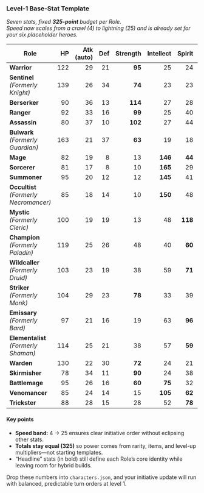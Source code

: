 ### Level-1 **Base-Stat Template**  
*Seven stats, fixed **325-point** budget per Role.  
Speed now scales from a crawl (4) to lightning (25) and is already set for your six placeholder heroes.*

| Role                                     | HP  | Atk (auto) | Def | Strength | Intellect | Spirit | **Speed** | **Total** |
|------------------------------------------|----:|-----------:|----:|---------:|----------:|-------:|----------:|----------:|
| **Warrior**                              | 122 | 29         | 21  | **95**   | 25        | 24     | 9         | **325**   |
| **Sentinel** *(Formerly Knight)*         | 139 | 26         | 34  | **74**   | 23        | 23     | 6         | **325**   |
| **Berserker**                            |  90 | 36         | 13  | **114**  | 27        | 28     | 17        | **325**   |
| **Ranger**                               |  92 | 33         | 16  | **99**   | 25        | 40     | 20        | **325**   |
| **Assassin**                             |  80 | 37         | 10  | **102**  | 27        | 44     | 25        | **325**   |
| **Bulwark** *(Formerly Guardian)*        | 163 | 21         | 37  | **63**   | 19        | 18     | 4         | **325**   |
| **Mage**                                 |  82 | 19         |  8  | 13       | **146**   | **44** | 13        | **325**   |
| **Sorcerer**                             |  81 | 17         |  8  | 10       | **165**   | 29     | 15        | **325**   |
| **Summoner**                             |  95 | 20         | 12  | 12       | **145**   | 41     | 10        | **325**   |
| **Occultist** *(Formerly Necromancer)*   |  85 | 18         | 14  | 10       | **150**   | 48     | 11        | **325**   |
| **Mystic** *(Formerly Cleric)*            | 100 | 19         | 19  | 13       | 48        | **118**| 8         | **325**   |
| **Champion** *(Formerly Paladin)*         | 119 | 25         | 26  | 48       | 40        | **60** | 7         | **325**   |
| **Wildcaller** *(Formerly Druid)*         | 103 | 23         | 19  | 38       | 59        | **71** | 12        | **325**   |
| **Striker** *(Formerly Monk)*             | 104 | 29         | 23  | **78**   | 33        | 39     | 19        | **325**   |
| **Emissary** *(Formerly Bard)*            |  97 | 21         | 16  | 19       | 63        | **96** | 13        | **325**   |
| **Elementalist** *(Formerly Shaman)*      | 114 | 25         | 21  | 38       | 57        | **59** | 11        | **325**   |
| **Warden**                               | 130 | 22         | 30  | **72**   | 24        | 21     | 7         | **325**   |
| **Skirmisher**                           |  78 | 34         | 11  | **90**   | 24        | 38     | 23        | **325**   |
| **Battlemage**                           |  95 | 26         | 16  | **60**   | **75**    | 32     | 13        | **325**   |
| **Venomancer**                           |  85 | 24         | 14  | 15       | **105**   | **62** | 20        | **325**   |
| **Trickster**                            |  88 | 28         | 15  | 28       | 52        | **78** | 24        | **325**   |

#### Key points
* **Speed band:** 4 → 25 ensures clear initiative order without eclipsing other stats.  
* **Totals stay equal (325)** so power comes from rarity, items, and level-up multipliers—not starting templates.  
* “Headline” stats (in bold) still define each Role’s core identity while leaving room for hybrid builds.

Drop these numbers into `characters.json`, and your initiative update will run with balanced, predictable turn orders at level 1.
